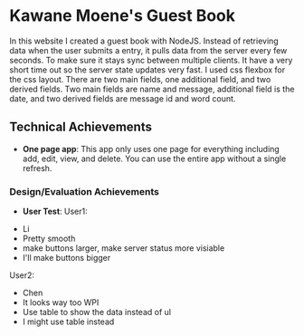 # Kawane Moene's Guest Book

In this website I created a guest book with NodeJS. Instead of retrieving data when the user submits a entry, it pulls data from the server every few seconds. To make sure it stays sync between multiple clients. It have a very short time out so the server state updates very fast. I used css flexbox for the css layout. There are two main fields, one additional field, and two derived fields. Two main fields are name and message, additional field is the date, and two derived fields are message id and word count. 

## Technical Achievements
- **One page app**: 
This app only uses one page for everything including add, edit, view, and delete.
You can use the entire app without a single refresh.

### Design/Evaluation Achievements
- **User Test**: 
User1:
* Li
* Pretty smooth
* make buttons larger, make server status more visiable
* I'll make buttons bigger

User2:
* Chen
* It looks way too WPI
* Use table to show the data instead of ul
* I might use table instead